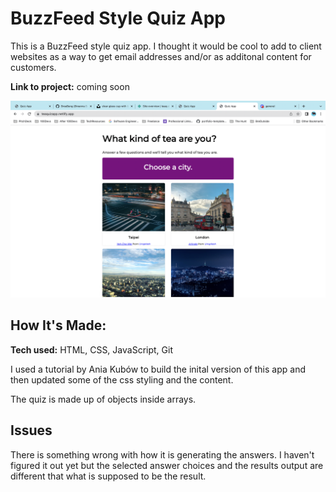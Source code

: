 # BuzzFeed Style Quiz App

This is a BuzzFeed style quiz app. I thought it would be cool to add to client websites as a way to get email addresses and/or as additonal content for customers.

**Link to project:** coming soon

![alt tag](https://github.com/BreaBang/QuizApp/blob/main/Screen%20Shot%202022-08-15%20at%205.13.32%20PM.png)

## How It's Made:

**Tech used:** HTML, CSS, JavaScript, Git

I used a tutorial by Ania Kubów to build the inital version of this app and then updated some of the css styling and the content.

The quiz is made up of objects inside arrays. 

## Issues

There is something wrong with how it is generating the answers. I haven't figured it out yet but the selected answer choices and the results output are different that what is supposed to be the result. 
